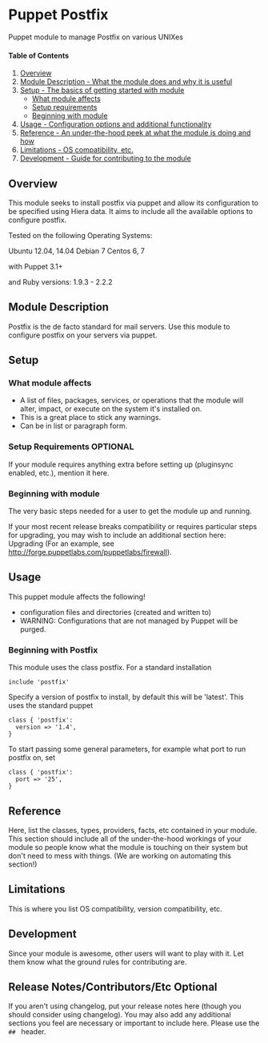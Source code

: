 # Puppet Postfix
Puppet module to manage Postfix on various UNIXes

#### Table of Contents

1. [Overview](#overview)
2. [Module Description - What the module does and why it is useful](#module-description)
3. [Setup - The basics of getting started with module](#setup)
    * [What module affects](#what-module-affects)
    * [Setup requirements](#setup-requirements)
    * [Beginning with module](#beginning-with-module)
4. [Usage - Configuration options and additional functionality](#usage)
5. [Reference - An under-the-hood peek at what the module is doing and how](#reference)
5. [Limitations - OS compatibility, etc.](#limitations)
6. [Development - Guide for contributing to the module](#development)

## Overview

This module seeks to install postfix via puppet and allow its configuration to be specified using
Hiera data. It aims to include all the available options to configure postfix.

Tested on the following Operating Systems:

Ubuntu 12.04, 14.04
Debian 7
Centos 6, 7

with Puppet 3.1+

and Ruby versions:
1.9.3 - 2.2.2 

## Module Description

Postfix is the de facto standard for mail servers.  Use this module to configure postfix on your
servers via puppet.

## Setup

### What module affects

* A list of files, packages, services, or operations that the module will alter,
  impact, or execute on the system it's installed on.
* This is a great place to stick any warnings.
* Can be in list or paragraph form.

### Setup Requirements **OPTIONAL**

If your module requires anything extra before setting up (pluginsync enabled,
etc.), mention it here.

### Beginning with module

The very basic steps needed for a user to get the module up and running.

If your most recent release breaks compatibility or requires particular steps
for upgrading, you may wish to include an additional section here: Upgrading
(For an example, see http://forge.puppetlabs.com/puppetlabs/firewall).

## Usage

This puppet module affects the following!  
  - configuration files and directories (created and written to)
  - WARNING: Configurations that are not managed by Puppet will be purged.


### Beginning with Postfix
This module uses the class postfix.  For a standard installation

```puppet
include 'postfix'
```

Specify a version of postfix to install, by default this will be 'latest'.  This uses the standard
puppet 
```puppet
class { 'postfix':
  version => '1.4',
}
```

To start passing some general parameters, for example what port to run postfix on, set
```puppet
class { 'postfix':
  port => '25',
}
```


## Reference

Here, list the classes, types, providers, facts, etc contained in your module.
This section should include all of the under-the-hood workings of your module so
people know what the module is touching on their system but don't need to mess
with things. (We are working on automating this section!)

## Limitations

This is where you list OS compatibility, version compatibility, etc.

## Development

Since your module is awesome, other users will want to play with it. Let them
know what the ground rules for contributing are.

## Release Notes/Contributors/Etc **Optional**

If you aren't using changelog, put your release notes here (though you should
consider using changelog). You may also add any additional sections you feel are
necessary or important to include here. Please use the `## ` header.
